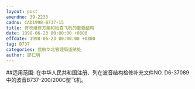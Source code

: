 ```yaml
---
layout: post
amendno: 39-2233
cadno: CAD1998-B737-15
title: 修改维修方案和检查飞机的重要结构
date: 1998-06-23 00:00:00 +0800
effdate: 1998-06-23 00:00:00 +0800
tag: B737
categories: 民航华北管理局适航处
author: 邵仁明
---
```


##适用范围:
在中华人民共和国注册、列在波音结构检修补充文件NO. D6-37089中的波音B737-200/200C型飞机。

